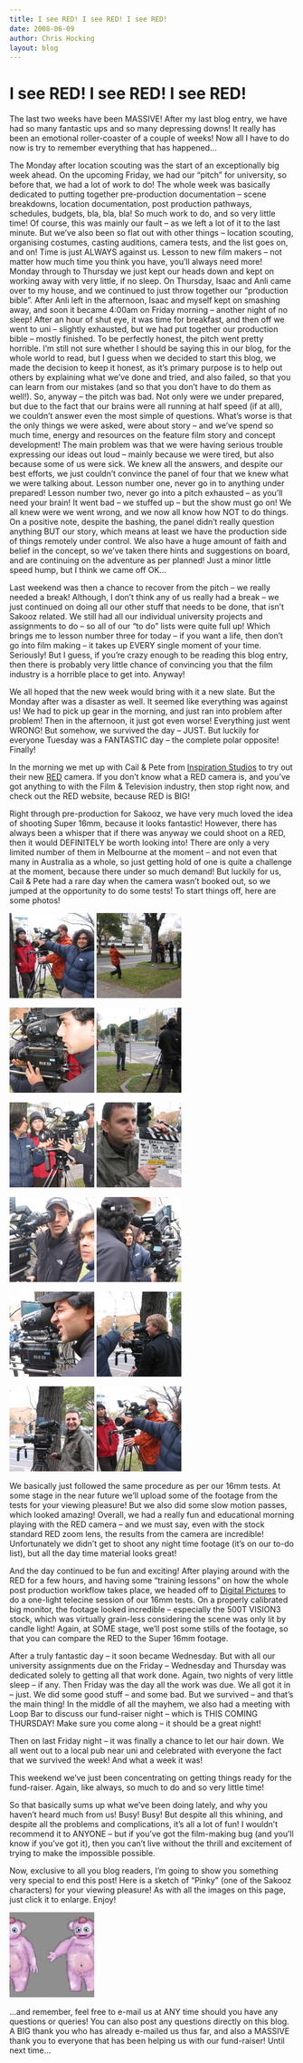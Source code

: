 ```yaml
---
title: I see RED! I see RED! I see RED!
date: 2008-06-09
author: Chris Hocking
layout: blog
---
```

# I see RED! I see RED! I see RED!

The last two weeks have been MASSIVE! After my last blog entry, we have had so many fantastic ups and so many depressing downs! It really has been an emotional roller-coaster of a couple of weeks! Now all I have to do now is try to remember everything that has happened…

The Monday after location scouting was the start of an exceptionally big week ahead. On the upcoming Friday, we had our “pitch” for university, so before that, we had a lot of work to do! The whole week was basically dedicated to putting together pre-production documentation – scene breakdowns, location documentation, post production pathways, schedules, budgets, bla, bla, bla! So much work to do, and so very little time! Of course, this was mainly our fault – as we left a lot of it to the last minute. But we’ve also been so flat out with other things – location scouting, organising costumes, casting auditions, camera tests, and the list goes on, and on! Time is just ALWAYS against us. Lesson to new film makers – not matter how much time you think you have, you’ll always need more! Monday through to Thursday we just kept our heads down and kept on working away with very little, if no sleep. On Thursday, Isaac and Anli came over to my house, and we continued to just throw together our “production bible”. After Anli left in the afternoon, Isaac and myself kept on smashing away, and soon it became 4:00am on Friday morning – another night of no sleep! After an hour of shut eye, it was time for breakfast, and then off we went to uni – slightly exhausted, but we had put together our production bible – mostly finished. To be perfectly honest, the pitch went pretty horrible. I’m still not sure whether I should be saying this in our blog, for the whole world to read, but I guess when we decided to start this blog, we made the decision to keep it honest, as it’s primary purpose is to help out others by explaining what we’ve done and tried, and also failed, so that you can learn from our mistakes (and so that you don’t have to do them as well!). So, anyway – the pitch was bad. Not only were we under prepared, but due to the fact that our brains were all running at half speed (if at all), we couldn’t answer even the most simple of questions. What’s worse is that the only things we were asked, were about story – and we’ve spend so much time, energy and resources on the feature film story and concept development! The main problem was that we were having serious trouble expressing our ideas out loud – mainly because we were tired, but also because some of us were sick. We knew all the answers, and despite our best efforts, we just couldn’t convince the panel of four that we knew what we were talking about. Lesson number one, never go in to anything under prepared! Lesson number two, never go into a pitch exhausted – as you’ll need your brain! It went bad – we stuffed up – but the show must go on! We all knew were we went wrong, and we now all know how NOT to do things. On a positive note, despite the bashing, the panel didn’t really question anything BUT our story, which means at least we have the production side of things remotely under control. We also have a huge amount of faith and belief in the concept, so we’ve taken there hints and suggestions on board, and are continuing on the adventure as per planned! Just a minor little speed hump, but I think we came off OK…

Last weekend was then a chance to recover from the pitch – we really needed a break! Although, I don’t think any of us really had a break – we just continued on doing all our other stuff that needs to be done, that isn’t Sakooz related. We still had all our individual university projects and assignments to do – so all of our “to do” lists were quite full up! Which brings me to lesson number three for today – if you want a life, then don’t go into film making – it takes up EVERY single moment of your time. Seriously! But I guess, if you’re crazy enough to be reading this blog entry, then there is probably very little chance of convincing you that the film industry is a horrible place to get into. Anyway!

We all hoped that the new week would bring with it a new slate. But the Monday after was a disaster as well. It seemed like everything was against us! We had to pick up gear in the morning, and just ran into problem after problem! Then in the afternoon, it just got even worse! Everything just went WRONG! But somehow, we survived the day – JUST. But luckily for everyone Tuesday was a FANTASTIC day – the complete polar opposite! Finally!

In the morning we met up with Cail & Pete from [Inspiration Studios](http://www.inspirationstudios.com.au/ "Inspiration Studios") to try out their new [RED](http://www.red.com "RED") camera. If you don’t know what a RED camera is, and you’ve got anything to with the Film & Television industry, then stop right now, and check out the RED website, because RED is BIG!

Right through pre-production for Sakooz, we have very much loved the idea of shooting Super 16mm, because it looks fantastic! However, there has always been a whisper that if there was anyway we could shoot on a RED, then it would DEFINITELY be worth looking into! There are only a very limited number of them in Melbourne at the moment – and not even that many in Australia as a whole, so just getting hold of one is quite a challenge at the moment, because there under so much demand! But luckily for us, Cail & Pete had a rare day when the camera wasn’t booked out, so we jumped at the opportunity to do some tests! To start things off, here are some photos!

[![RED Camera Tests](/static/blog/2008-06-sakooz_camera_tests_27may2008_01-150x150.jpg "RED Camera Tests")](/static/blog/2008-06-sakooz_camera_tests_27may2008_01.jpg) [![RED Camera Tests](/static/blog/2008-06-sakooz_camera_tests_27may2008_02-150x150.jpg "RED Camera Tests")](/static/blog/2008-06-sakooz_camera_tests_27may2008_02.jpg)

[![RED Camera Tests](/static/blog/2008-06-sakooz_camera_tests_27may2008_03-150x150.jpg "RED Camera Tests")](/static/blog/2008-06-sakooz_camera_tests_27may2008_03.jpg) [![RED Camera Tests](/static/blog/2008-06-sakooz_camera_tests_27may2008_04-150x150.jpg "RED Camera Tests")](/static/blog/2008-06-sakooz_camera_tests_27may2008_04.jpg)

[![RED Camera Tests](/static/blog/2008-06-sakooz_camera_tests_27may2008_05-150x150.jpg "RED Camera Tests")](/static/blog/2008-06-sakooz_camera_tests_27may2008_05.jpg) [![RED Camera Tests](/static/blog/2008-06-sakooz_camera_tests_27may2008_06-150x150.jpg "RED Camera Tests")](/static/blog/2008-06-sakooz_camera_tests_27may2008_06.jpg)

[![RED Camera Tests](/static/blog/2008-06-sakooz_camera_tests_27may2008_07-150x150.jpg "RED Camera Tests")](/static/blog/2008-06-sakooz_camera_tests_27may2008_07.jpg) [![RED Camera Tests](/static/blog/2008-06-sakooz_camera_tests_27may2008_08-150x150.jpg "RED Camera Tests")](/static/blog/2008-06-sakooz_camera_tests_27may2008_08.jpg)

[![RED Camera Tests](/static/blog/2008-06-sakooz_camera_tests_27may2008_09-150x150.jpg "RED Camera Tests")](/static/blog/2008-06-sakooz_camera_tests_27may2008_09.jpg) [![RED Camera Tests](/static/blog/2008-06-sakooz_camera_tests_27may2008_10-150x150.jpg "RED Camera Tests")](/static/blog/2008-06-sakooz_camera_tests_27may2008_10.jpg)

[![RED Camera Tests](/static/blog/2008-06-sakooz_camera_tests_27may2008_11-150x150.jpg "RED Camera Tests")](/static/blog/2008-06-sakooz_camera_tests_27may2008_11.jpg) [![RED Camera Tests](/static/blog/2008-06-sakooz_camera_tests_27may2008_12-150x150.jpg "RED Camera Tests")](/static/blog/2008-06-sakooz_camera_tests_27may2008_12.jpg)

We basically just followed the same procedure as per our 16mm tests. At some stage in the near future we’ll upload some of the footage from the tests for your viewing pleasure! But we also did some slow motion passes, which looked amazing! Overall, we had a really fun and educational morning playing with the RED camera – and we must say, even with the stock standard RED zoom lens, the results from the camera are incredible! Unfortunately we didn’t get to shoot any night time footage (it’s on our to-do list), but all the day time material looks great!

And the day continued to be fun and exciting! After playing around with the RED for a few hours, and having some “training lessons” on how the whole post production workflow takes place, we headed off to [Digital Pictures](http://www.digitalpictures.com.au/ "Digital Pictures") to do a one-light telecine session of our 16mm tests. On a properly calibrated big monitor, the footage looked incredible – especially the 500T VISION3 stock, which was virtually grain-less considering the scene was only lit by candle light! Again, at SOME stage, we’ll post some stills of the footage, so that you can compare the RED to the Super 16mm footage.

After a truly fantastic day – it soon became Wednesday. But with all our university assignments due on the Friday – Wednesday and Thursday was dedicated solely to getting all that work done. Again, two nights of very little sleep – if any. Then Friday was the day all the work was due. We all got it in – just. We did some good stuff – and some bad. But we survived – and that’s the main thing! In the middle of all the mayhem, we also had a meeting with Loop Bar to discuss our fund-raiser night – which is THIS COMING THURSDAY! Make sure you come along – it should be a great night!

Then on last Friday night – it was finally a chance to let our hair down. We all went out to a local pub near uni and celebrated with everyone the fact that we survived the week! And what a week it was!

This weekend we’ve just been concentrating on getting things ready for the fund-raiser. Again, like always, so much to do and so very little time!

So that basically sums up what we’ve been doing lately, and why you haven’t heard much from us! Busy! Busy! But despite all this whining, and despite all the problems and complications, it’s all a lot of fun! I wouldn’t recommend it to ANYONE – but if you’ve got the film-making bug (and you’ll know if you’ve got it), then you can’t live without the thrill and excitement of trying to make the impossible possible.

Now, exclusive to all you blog readers, I’m going to show you something very special to end this post! Here is a sketch of “Pinky” (one of the Sakooz characters) for your viewing pleasure! As with all the images on this page, just click it to enlarge. Enjoy!

[![Pinky](/static/blog/2008-06-pinky_09-june-2008-150x150.jpg "Pinky")](/static/blog/2008-06-pinky_09-june-2008.jpg)

…and remember, feel free to e-mail us at ANY time should you have any questions or queries! You can also post any questions directly on this blog. A BIG thank you who has already e-mailed us thus far, and also a MASSIVE thank you to everyone that has been helping us with our fund-raiser! Until next time…